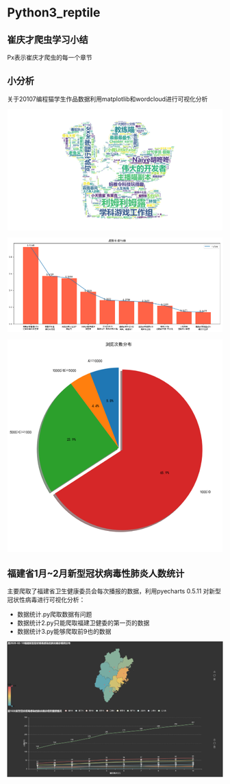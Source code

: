 # Python3_reptile



## 崔庆才爬虫学习小结

Px表示崔庆才爬虫的每一个章节

## 小分析
关于20107编程猫学生作品数据利用matplotlib和wordcloud进行可视化分析

![image text](https://github.com/KANG99/Python3_reptile/blob/master/%E5%B0%8F%E5%88%86%E6%9E%90/result.png)

![image text](https://github.com/KANG99/Python3_reptile/blob/master/%E5%B0%8F%E5%88%86%E6%9E%90/goodrank.png)

![image text](https://github.com/KANG99/Python3_reptile/blob/master/%E5%B0%8F%E5%88%86%E6%9E%90/views.png)

## 福建省1月~2月新型冠状病毒性肺炎人数统计
主要爬取了福建省卫生健康委员会每次播报的数据，利用pyecharts 0.5.11 对新型冠状性病毒进行可视化分析：

- 数据统计.py爬取数据有问题
- 数据统计2.py只能爬取福建卫健委的第一页的数据
- 数据统计3.py能够爬取前9也的数据

![image text](https://github.com/KANG99/Python3_reptile/blob/master/%E7%A6%8F%E5%BB%BA%E7%9C%811%E6%9C%88%7E2%E6%9C%88%E6%96%B0%E5%9E%8B%E5%86%A0%E7%8A%B6%E7%97%85%E6%AF%92%E6%80%A7%E8%82%BA%E7%82%8E%E4%BA%BA%E6%95%B0%E7%BB%9F%E8%AE%A1/result.png)